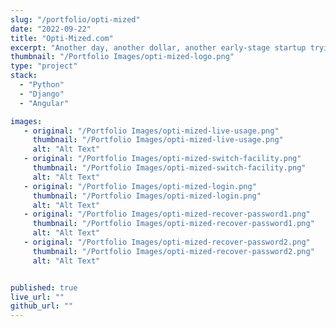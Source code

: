 ```yaml
---
slug: "/portfolio/opti-mized"
date: "2022-09-22"
title: "Opti-Mized.com"
excerpt: "Another day, another dollar, another early-stage startup trying to change the world."
thumbnail: "/Portfolio Images/opti-mized-logo.png"
type: "project"
stack:
  - "Python"
  - "Django"
  - "Angular"

images:
   - original: "/Portfolio Images/opti-mized-live-usage.png"
     thumbnail: "/Portfolio Images/opti-mized-live-usage.png"
     alt: "Alt Text"
   - original: "/Portfolio Images/opti-mized-switch-facility.png"
     thumbnail: "/Portfolio Images/opti-mized-switch-facility.png"
     alt: "Alt Text"
   - original: "/Portfolio Images/opti-mized-login.png"
     thumbnail: "/Portfolio Images/opti-mized-login.png"
     alt: "Alt Text"
   - original: "/Portfolio Images/opti-mized-recover-password1.png"
     thumbnail: "/Portfolio Images/opti-mized-recover-password1.png"
     alt: "Alt Text"
   - original: "/Portfolio Images/opti-mized-recover-password2.png"
     thumbnail: "/Portfolio Images/opti-mized-recover-password2.png"
     alt: "Alt Text"


published: true
live_url: ""
github_url: ""
---
```

